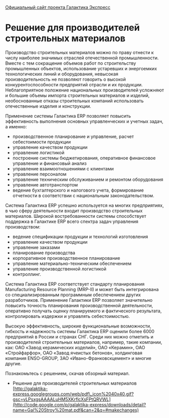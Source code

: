 [Официальный сайт проекта Галактика Экспресс](http://galaktika-express.ru/)


# Решение для производителей строительных материалов #

Производство строительных материалов можно по праву отнести к числу наиболее значимых отраслей отечественной промышленности. Вместе с тем сокращение объемов работ по строительству промышленных объектов, использование устаревших и энергоемких технологических линий и оборудования, невысокая производительность не позволяют говорить о высокой конкурентоспособности предприятий отрасли и их продукции. Неблагоприятное положение национальных производителей усложняют и большие объемы импорта строительных материалов и изделий, необоснованные отказы строительных компаний использовать отечественные изделия и конструкции.

Применение системы Галактика ERP позволяет повысить эффективность выполнения основных управленческих и учетных задач, а именно:

  * производственное планирование и управление, расчет себестоимости продукции
  * управление качеством продукции
  * управление логистикой
  * построение системы бюджетирования, оперативное финансовое управление и   финансовый анализ
  * управление взаимоотношениями с клиентами
  * управление персоналом
  * управление техническим обслуживанием и ремонтом оборудования
  * управление автотранспортом
  * ведение бухгалтерского и налогового учета, формирование отчетности в соответствии с национальным законодательством.

Система Галактика ERP успешно используется на многих предприятиях, в чью сферу деятельности входит производство строительных материалов. Широкой востребованности системы способствует поддержка в Галактике ERP всего спектра задач управления производством:

  * ведение спецификации продукции и технологий изготовления
  * управление качеством продукции
  * управление заказами
  * планирование производства
  * корпоративное производственное планирование
  * управление материально-техническим обеспечением
  * управление производственной логистикой
  * контроллинг.

Система Галактика ERP соответствует стандарту планирования Manufacturing Resource Planning (MRP-II) и может быть интегрирована со специализированным программным обеспечением других разработчиков.  Применение Галактики ERP позволяет значительно повысить точность планирования производственной деятельности, оперативно получать оценку планируемого и фактического результата, контролировать издержки и управлять себестоимостью.


Высокую эффективность, широкие функциональные возможности, гибкость и надежность системы Галактика ERP оценили более 6000 предприятий в России и странах СНГ. Среди них можно отметить и производителей строительных материалов, например, такие компании, как: ОАО «Завод керамических изделий», ОАО «Керамин», ОАО «Стройфарфор», ОАО «Завод ячеистых бетонов», холдинговая компания ENSO-GROUP, ЗАО «Ивано-Франковскцемент» и многие другие.


Познакомьтесь с решением, скачав обзорный материал.

  * Решение для производителей строительных материалов [http://galaktika-express.googlegroups.com/web/pdf\_icon%2040x40.gif?gsc=vLPsxgsAAAALuHM5XKrflcXsFPtQRVWL](http://code.google.com/p/galaktika-express/downloads/detail?name=Gal%20Stroy%20mat.pdf&can=2&q=#makechanges)